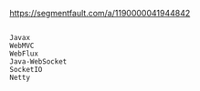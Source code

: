 
https://segmentfault.com/a/1190000041944842


```text

Javax
WebMVC
WebFlux
Java-WebSocket
SocketIO
Netty

```